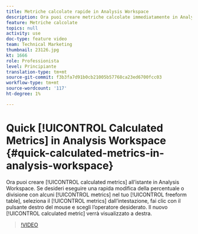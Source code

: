 ```yaml
---
title: Metriche calcolate rapide in Analysis Workspace
description: Ora puoi creare metriche calcolate immediatamente in Analysis Workspace.  Se desideri eseguire una rapida modifica della percentuale o divisione con alcune metriche nella tabella a forma libera, seleziona le metriche dall’intestazione, fai clic con il pulsante destro del mouse e scegli l’operatore desiderato.  La nuova metrica calcolata verrà visualizzata a destra.
feature: Metriche calcolate
topics: null
activity: use
doc-type: feature video
team: Technical Marketing
thumbnail: 23126.jpg
kt: 1666
role: Professionista
level: Principiante
translation-type: tm+mt
source-git-commit: f3b3fa7d91b0cb21005b57768ca23ed6700fcc03
workflow-type: tm+mt
source-wordcount: '117'
ht-degree: 1%

---
```



# Quick [!UICONTROL Calculated Metrics] in Analysis Workspace {#quick-calculated-metrics-in-analysis-workspace}

Ora puoi creare [!UICONTROL calculated metrics] all’istante in Analysis Workspace.  Se desideri eseguire una rapida modifica della percentuale o divisione con alcuni [!UICONTROL metrics] nel tuo [!UICONTROL freeform table], seleziona il [!UICONTROL metrics] dall’intestazione, fai clic con il pulsante destro del mouse e scegli l’operatore desiderato.  Il nuovo [!UICONTROL calculated metric] verrà visualizzato a destra.

>[!VIDEO](https://video.tv.adobe.com/v/23126/?quality=12)

